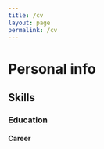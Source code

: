```yaml
---
title: /cv
layout: page
permalink: /cv
---
```


# Personal info

## Skills

### Education

#### Career
